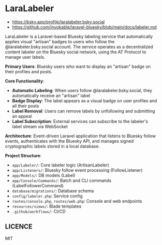 LaraLabeler
====

- https://bsky.app/profile/laralabeler.bsky.social
- https://github.com/invokable/laravel-bluesky/blob/main/docs/labeler.md

LaraLabeler is a Laravel-based Bluesky labeling service that automatically applies visual "artisan" badges to users who follow the @laralabeler.bsky.social account. The service operates as a decentralized content labeler on the Bluesky social network, using the AT Protocol to manage user labels.

**Primary Users**: Bluesky users who want to display an "artisan" badge on their profiles and posts.

**Core Functionality**:
- **Automatic Labeling**: When users follow @laralabeler.bsky.social, they automatically receive an "artisan" label
- **Badge Display**: The label appears as a visual badge on user profiles and all their posts
- **Label Removal**: Users can remove labels by unfollowing and submitting an appeal
- **Label Subscription**: External services can subscribe to the labeler's label stream via WebSocket

**Architecture**: Event-driven Laravel application that listens to Bluesky follow events, authenticates with the Bluesky API, and manages signed cryptographic labels stored in a local database.

**Project Structure**:
- `app/Labeler/`: Core labeler logic (ArtisanLabeler)
- `app/Listeners/`: Bluesky follow event processing (FollowListener)
- `app/Models/`: DB models (Label)
- `app/Console/Commands/`: Batch and CLI commands (LabelFollowerCommand)
- `database/migrations/`: Database schema
- `config/labeler.php`: Service config
- `routes/console.php`, `routes/web.php`: Console and web endpoints
- `resources/views/`: Blade templates
- `.github/workflows/`: CI/CD


## LICENCE
MIT
